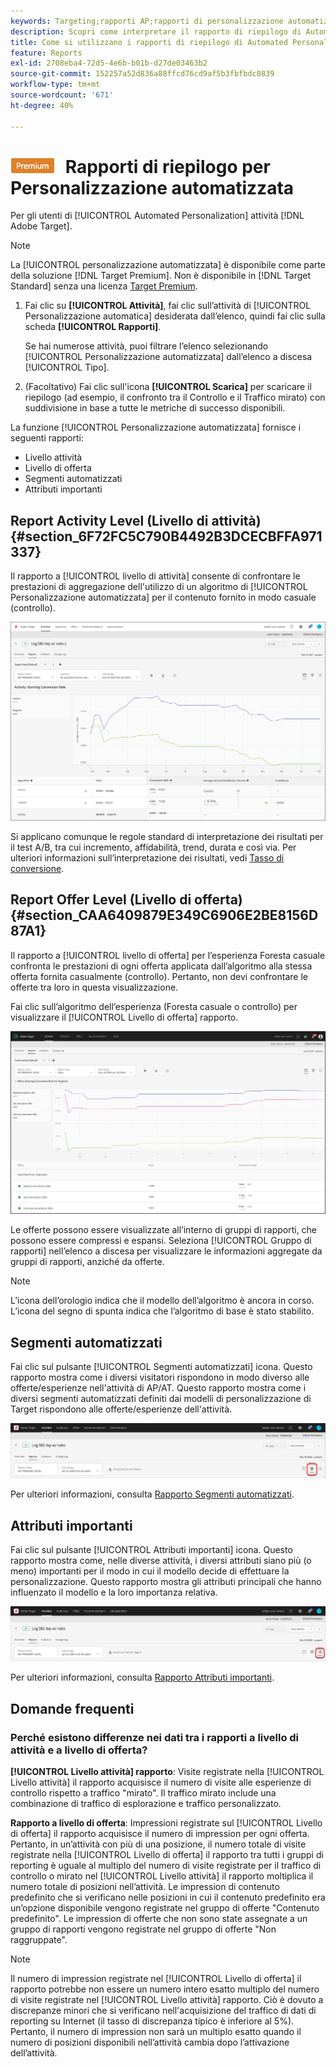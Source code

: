 ```yaml
---
keywords: Targeting;rapporti AP;rapporti di personalizzazione automatizzata;rapporto a livello di attività;rapporto a livello di offerta;rapporto dettagli offerta;FAQ
description: Scopri come interpretare il rapporto di riepilogo di Automated Personalization in Adobe Target. Da questo rapporto puoi passare ai rapporti Segmenti automatizzati e Attributi importanti .
title: Come si utilizzano i rapporti di riepilogo di Automated Personalization?
feature: Reports
exl-id: 2708eba4-72d5-4e6b-b01b-d27de03463b2
source-git-commit: 152257a52d836a88ffcd76cd9af5b3fbfbdc0839
workflow-type: tm+mt
source-wordcount: '671'
ht-degree: 40%

---
```


# ![PREMIUM](/help/main/assets/premium.png) Rapporti di riepilogo per Personalizzazione automatizzata

Per gli utenti di [!UICONTROL Automated Personalization] attività [!DNL Adobe Target].

>[!NOTE]
>
>La [!UICONTROL personalizzazione automatizzata] è disponibile come parte della soluzione [!DNL Target Premium]. Non è disponibile in [!DNL Target Standard] senza una licenza [Target Premium](/help/main/c-intro/intro.md#premium).

1. Fai clic su **[!UICONTROL Attività]**, fai clic sull’attività di [!UICONTROL Personalizzazione automatica] desiderata dall’elenco, quindi fai clic sulla scheda **[!UICONTROL Rapporti]**.

   Se hai numerose attività, puoi filtrare l’elenco selezionando [!UICONTROL Personalizzazione automatizzata] dall’elenco a discesa [!UICONTROL Tipo].

1. (Facoltativo) Fai clic sull&#39;icona **[!UICONTROL Scarica]** per scaricare il riepilogo (ad esempio, il confronto tra il Controllo e il Traffico mirato) con suddivisione in base a tutte le metriche di successo disponibili.

La funzione [!UICONTROL Personalizzazione automatizzata] fornisce i seguenti rapporti:

* Livello attività
* Livello di offerta
* Segmenti automatizzati
* Attributi importanti

## Report Activity Level (Livello di attività) {#section_6F72FC5C790B4492B3DCECBFFA971337}

Il rapporto a [!UICONTROL livello di attività] consente di confrontare le prestazioni di aggregazione dell&#39;utilizzo di un algoritmo di [!UICONTROL Personalizzazione automatizzata] per il contenuto fornito in modo casuale (controllo).

![Rapporto a livello di attività](/help/main/c-reports/assets/box_plot_ap.png)

Si applicano comunque le regole standard di interpretazione dei risultati per il test A/B, tra cui incremento, affidabilità, trend, durata e così via. Per ulteriori informazioni sull’interpretazione dei risultati, vedi [Tasso di conversione](/help/main/c-reports/conversion-rate.md#concept_2D9FEDE8F94A485DAC86D611BFBDC844).

## Report Offer Level (Livello di offerta) {#section_CAA6409879E349C6906E2BE8156D87A1}

Il rapporto a [!UICONTROL livello di offerta] per l’esperienza Foresta casuale confronta le prestazioni di ogni offerta applicata dall’algoritmo alla stessa offerta fornita casualmente (controllo). Pertanto, non devi confrontare le offerte tra loro in questa visualizzazione.

Fai clic sull’algoritmo dell’esperienza (Foresta casuale o controllo) per visualizzare il [!UICONTROL Livello di offerta] rapporto.

![](assets/ap_OfferLevelRpt.png)

Le offerte possono essere visualizzate all’interno di gruppi di rapporti, che possono essere compressi e espansi. Seleziona [!UICONTROL Gruppo di rapporti] nell’elenco a discesa per visualizzare le informazioni aggregate da gruppi di rapporti, anziché da offerte.

>[!NOTE]
>
>L’icona dell’orologio indica che il modello dell’algoritmo è ancora in corso. L’icona del segno di spunta indica che l’algoritmo di base è stato stabilito.

## Segmenti automatizzati

Fai clic sul pulsante [!UICONTROL Segmenti automatizzati] icona. Questo rapporto mostra come i diversi visitatori rispondono in modo diverso alle offerte/esperienze nell&#39;attività di AP/AT. Questo rapporto mostra come i diversi segmenti automatizzati definiti dai modelli di personalizzazione di Target rispondono alle offerte/esperienze dell&#39;attività.

![Icona Segmenti automatizzati](/help/main/c-reports/assets/icon-automated-sements-ap.png)

Per ulteriori informazioni, consulta [Rapporto Segmenti automatizzati](/help/main/c-reports/c-personalization-insights-reports/automated-segments-report.md).

## Attributi importanti

Fai clic sul pulsante [!UICONTROL Attributi importanti] icona. Questo rapporto mostra come, nelle diverse attività, i diversi attributi siano più (o meno) importanti per il modo in cui il modello decide di effettuare la personalizzazione. Questo rapporto mostra gli attributi principali che hanno influenzato il modello e la loro importanza relativa.

![Icona Attributi importanti](/help/main/c-reports/assets/icon-important-attributes-ap.png)

Per ulteriori informazioni, consulta [Rapporto Attributi importanti](/help/main/c-reports/c-personalization-insights-reports/important-attributes-report.md).

## Domande frequenti 

### Perché esistono differenze nei dati tra i rapporti a livello di attività e a livello di offerta?

**[!UICONTROL Livello attività] rapporto**: Visite registrate nella [!UICONTROL Livello attività] il rapporto acquisisce il numero di visite alle esperienze di controllo rispetto a traffico &quot;mirato&quot;. Il traffico mirato include una combinazione di traffico di esplorazione e traffico personalizzato.

**Rapporto a livello di offerta**: Impressioni registrate sul [!UICONTROL Livello di offerta] il rapporto acquisisce il numero di impression per ogni offerta. Pertanto, in un’attività con più di una posizione, il numero totale di visite registrate nella [!UICONTROL Livello di offerta] il rapporto tra tutti i gruppi di reporting è uguale al multiplo del numero di visite registrate per il traffico di controllo o mirato nel [!UICONTROL Livello attività] il rapporto moltiplica il numero totale di posizioni nell’attività. Le impression di contenuto predefinito che si verificano nelle posizioni in cui il contenuto predefinito era un’opzione disponibile vengono registrate nel gruppo di offerte &quot;Contenuto predefinito&quot;. Le impression di offerte che non sono state assegnate a un gruppo di rapporti vengono registrate nel gruppo di offerte &quot;Non raggruppate&quot;.

>[!NOTE]
>
>Il numero di impression registrate nel [!UICONTROL Livello di offerta] il rapporto potrebbe non essere un numero intero esatto multiplo del numero di visite registrate nel [!UICONTROL Livello attività] rapporto. Ciò è dovuto a discrepanze minori che si verificano nell&#39;acquisizione del traffico di dati di reporting su Internet (il tasso di discrepanza tipico è inferiore al 5%). Pertanto, il numero di impression non sarà un multiplo esatto quando il numero di posizioni disponibili nell’attività cambia dopo l’attivazione dell’attività.
